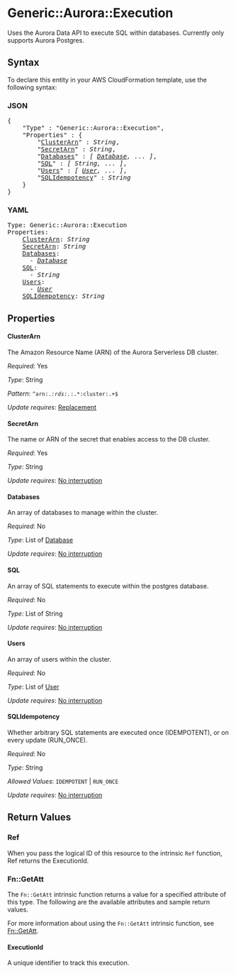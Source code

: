 # Generic::Aurora::Execution

Uses the Aurora Data API to execute SQL within databases. Currently only supports Aurora Postgres.

## Syntax

To declare this entity in your AWS CloudFormation template, use the following syntax:

### JSON

<pre>
{
    "Type" : "Generic::Aurora::Execution",
    "Properties" : {
        "<a href="#clusterarn" title="ClusterArn">ClusterArn</a>" : <i>String</i>,
        "<a href="#secretarn" title="SecretArn">SecretArn</a>" : <i>String</i>,
        "<a href="#databases" title="Databases">Databases</a>" : <i>[ <a href="database.md">Database</a>, ... ]</i>,
        "<a href="#sql" title="SQL">SQL</a>" : <i>[ String, ... ]</i>,
        "<a href="#users" title="Users">Users</a>" : <i>[ <a href="user.md">User</a>, ... ]</i>,
        "<a href="#sqlidempotency" title="SQLIdempotency">SQLIdempotency</a>" : <i>String</i>
    }
}
</pre>

### YAML

<pre>
Type: Generic::Aurora::Execution
Properties:
    <a href="#clusterarn" title="ClusterArn">ClusterArn</a>: <i>String</i>
    <a href="#secretarn" title="SecretArn">SecretArn</a>: <i>String</i>
    <a href="#databases" title="Databases">Databases</a>: <i>
      - <a href="database.md">Database</a></i>
    <a href="#sql" title="SQL">SQL</a>: <i>
      - String</i>
    <a href="#users" title="Users">Users</a>: <i>
      - <a href="user.md">User</a></i>
    <a href="#sqlidempotency" title="SQLIdempotency">SQLIdempotency</a>: <i>String</i>
</pre>

## Properties

#### ClusterArn

The Amazon Resource Name (ARN) of the Aurora Serverless DB cluster.

_Required_: Yes

_Type_: String

_Pattern_: <code>^arn:.*:rds:.*:.*:cluster:.+$</code>

_Update requires_: [Replacement](https://docs.aws.amazon.com/AWSCloudFormation/latest/UserGuide/using-cfn-updating-stacks-update-behaviors.html#update-replacement)

#### SecretArn

The name or ARN of the secret that enables access to the DB cluster.

_Required_: Yes

_Type_: String

_Update requires_: [No interruption](https://docs.aws.amazon.com/AWSCloudFormation/latest/UserGuide/using-cfn-updating-stacks-update-behaviors.html#update-no-interrupt)

#### Databases

An array of databases to manage within the cluster.

_Required_: No

_Type_: List of <a href="database.md">Database</a>

_Update requires_: [No interruption](https://docs.aws.amazon.com/AWSCloudFormation/latest/UserGuide/using-cfn-updating-stacks-update-behaviors.html#update-no-interrupt)

#### SQL

An array of SQL statements to execute within the postgres database.

_Required_: No

_Type_: List of String

_Update requires_: [No interruption](https://docs.aws.amazon.com/AWSCloudFormation/latest/UserGuide/using-cfn-updating-stacks-update-behaviors.html#update-no-interrupt)

#### Users

An array of users within the cluster.

_Required_: No

_Type_: List of <a href="user.md">User</a>

_Update requires_: [No interruption](https://docs.aws.amazon.com/AWSCloudFormation/latest/UserGuide/using-cfn-updating-stacks-update-behaviors.html#update-no-interrupt)

#### SQLIdempotency

Whether arbitrary SQL statements are executed once (IDEMPOTENT), or on every update (RUN_ONCE).

_Required_: No

_Type_: String

_Allowed Values_: <code>IDEMPOTENT</code> | <code>RUN_ONCE</code>

_Update requires_: [No interruption](https://docs.aws.amazon.com/AWSCloudFormation/latest/UserGuide/using-cfn-updating-stacks-update-behaviors.html#update-no-interrupt)

## Return Values

### Ref

When you pass the logical ID of this resource to the intrinsic `Ref` function, Ref returns the ExecutionId.

### Fn::GetAtt

The `Fn::GetAtt` intrinsic function returns a value for a specified attribute of this type. The following are the available attributes and sample return values.

For more information about using the `Fn::GetAtt` intrinsic function, see [Fn::GetAtt](https://docs.aws.amazon.com/AWSCloudFormation/latest/UserGuide/intrinsic-function-reference-getatt.html).

#### ExecutionId

A unique identifier to track this execution.

